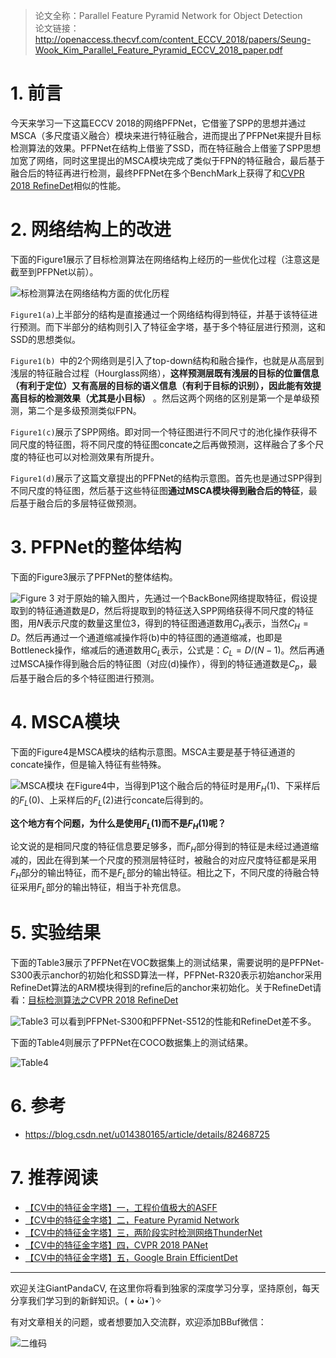 > 论文全称：Parallel Feature Pyramid Network for Object Detection  
>   论文链接：http://openaccess.thecvf.com/content_ECCV_2018/papers/Seung-Wook_Kim_Parallel_Feature_Pyramid_ECCV_2018_paper.pdf

# 1. 前言
今天来学习一下这篇ECCV 2018的网络PFPNet，它借鉴了SPP的思想并通过MSCA（多尺度语义融合）模块来进行特征融合，进而提出了PFPNet来提升目标检测算法的效果。PFPNet在结构上借鉴了SSD，而在特征融合上借鉴了SPP思想加宽了网络，同时这里提出的MSCA模块完成了类似于FPN的特征融合，最后基于融合后的特征再进行检测，最终PFPNet在多个BenchMark上获得了和[CVPR 2018 RefineDet](https://mp.weixin.qq.com/s/4PQQwDGGyiK_w1TBgYBDIg)相似的性能。

# 2. 网络结构上的改进
下面的Figure1展示了目标检测算法在网络结构上经历的一些优化过程（注意这是截至到PFPNet以前）。

![标检测算法在网络结构方面的优化历程](https://img-blog.csdnimg.cn/20200319170350593.png?x-oss-process=image/watermark,type_ZmFuZ3poZW5naGVpdGk,shadow_10,text_aHR0cHM6Ly9ibG9nLmNzZG4ubmV0L2p1c3Rfc29ydA==,size_16,color_FFFFFF,t_70)

`Figure1(a)`上半部分的结构是直接通过一个网络结构得到特征，并基于该特征进行预测。而下半部分的结构则引入了特征金字塔，基于多个特征层进行预测，这和SSD的思想类似。

`Figure1(b) `中的2个网络则是引入了top-down结构和融合操作，也就是从高层到浅层的特征融合过程（Hourglass网络），**这样预测层既有浅层的目标的位置信息（有利于定位）又有高层的目标的语义信息（有利于目标的识别），因此能有效提高目标的检测效果（尤其是小目标）** 。然后这两个网络的区别是第一个是单级预测，第二个是多级预测类似FPN。

`Figure1(c)`展示了SPP网络。即对同一个特征图进行不同尺寸的池化操作获得不同尺度的特征图，将不同尺度的特征图concate之后再做预测，这样融合了多个尺度的特征也可以对检测效果有所提升。

`Figure1(d)`展示了这篇文章提出的PFPNet的结构示意图。首先也是通过SPP得到不同尺度的特征图，然后基于这些特征图**通过MSCA模块得到融合后的特征**，最后基于融合后的多层特征做预测。 

# 3. PFPNet的整体结构
下面的Figure3展示了PFPNet的整体结构。


![Figure 3](https://img-blog.csdnimg.cn/20200319173443802.png?x-oss-process=image/watermark,type_ZmFuZ3poZW5naGVpdGk,shadow_10,text_aHR0cHM6Ly9ibG9nLmNzZG4ubmV0L2p1c3Rfc29ydA==,size_16,color_FFFFFF,t_70)
对于原始的输入图片，先通过一个BackBone网络提取特征，假设提取到的特征通道数是$D$，然后将提取到的特征送入SPP网络获得不同尺度的特征图，用$N$表示尺度的数量这里位$3$，得到的特征图通道数用$C_H$表示，当然$C_H=D$。然后再通过一个通道缩减操作将(b)中的特征图的通道缩减，也即是Bottleneck操作，缩减后的通道数用$C_L$表示，公式是：$C_L=D/(N-1)$。然后再通过MSCA操作得到融合后的特征图（对应(d)操作），得到的特征通道数是$C_p$，最后基于融合后的多个特征图进行预测。

# 4. MSCA模块
下面的Figure4是MSCA模块的结构示意图。MSCA主要是基于特征通道的concate操作，但是输入特征有些特殊。

![MSCA模块](https://img-blog.csdnimg.cn/20200319175049768.png?x-oss-process=image/watermark,type_ZmFuZ3poZW5naGVpdGk,shadow_10,text_aHR0cHM6Ly9ibG9nLmNzZG4ubmV0L2p1c3Rfc29ydA==,size_16,color_FFFFFF,t_70)
在Figure4中，当得到P1这个融合后的特征时是用$F_H(1)$、下采样后的$F_L(0)$、上采样后的$F_L(2)$进行concate后得到的。

**这个地方有个问题，为什么是使用$F_L(1)$而不是$F_H(1)$呢？**

论文说的是相同尺度的特征信息要足够多，而$F_H$部分得到的特征是未经过通道缩减的，因此在得到某一个尺度的预测层特征时，被融合的对应尺度特征都是采用$F_H$部分的输出特征，而不是$F_L$部分的输出特征。相比之下，不同尺度的待融合特征采用$F_L$部分的输出特征，相当于补充信息。

# 5. 实验结果
下面的Table3展示了PFPNet在VOC数据集上的测试结果，需要说明的是PFPNet-S300表示anchor的初始化和SSD算法一样，PFPNet-R320表示初始anchor采用RefineDet算法的ARM模块得到的refine后的anchor来初始化。关于RefineDet请看：[目标检测算法之CVPR 2018 RefineDet](https://mp.weixin.qq.com/s/4PQQwDGGyiK_w1TBgYBDIg)


![Table3](https://img-blog.csdnimg.cn/20200319181056891.png?x-oss-process=image/watermark,type_ZmFuZ3poZW5naGVpdGk,shadow_10,text_aHR0cHM6Ly9ibG9nLmNzZG4ubmV0L2p1c3Rfc29ydA==,size_16,color_FFFFFF,t_70)
可以看到PFPNet-S300和PFPNet-S512的性能和RefineDet差不多。

下面的Table4则展示了PFPNet在COCO数据集上的测试结果。

![Table4](https://img-blog.csdnimg.cn/2020031918122056.png?x-oss-process=image/watermark,type_ZmFuZ3poZW5naGVpdGk,shadow_10,text_aHR0cHM6Ly9ibG9nLmNzZG4ubmV0L2p1c3Rfc29ydA==,size_16,color_FFFFFF,t_70)

# 6. 参考
- https://blog.csdn.net/u014380165/article/details/82468725

# 7. 推荐阅读
- [【CV中的特征金字塔】一，工程价值极大的ASFF](https://mp.weixin.qq.com/s/2f6ovZ117wKTbZvv2uRwdA)
- [【CV中的特征金字塔】二，Feature Pyramid Network](https://mp.weixin.qq.com/s/d2TSeKEZPmVy1wlbzp8BNQ)
- [【CV中的特征金字塔】三，两阶段实时检测网络ThunderNet](https://mp.weixin.qq.com/s/LX8pFMsDT21QNXtnXJIjXA)
- [【CV中的特征金字塔】四，CVPR 2018 PANet](https://mp.weixin.qq.com/s/bUU4VaYQL80nzw3kBF-nXQ)
- [【CV中的特征金字塔】五，Google Brain EfficientDet](https://mp.weixin.qq.com/s/ughHo9Q1L0c4stZIxs-3ow)

---------------------------------------------------------------------------

欢迎关注GiantPandaCV, 在这里你将看到独家的深度学习分享，坚持原创，每天分享我们学习到的新鲜知识。( • ̀ω•́ )✧

有对文章相关的问题，或者想要加入交流群，欢迎添加BBuf微信：

![二维码](https://img-blog.csdnimg.cn/20200110234905879.png?x-oss-process=image/watermark,type_ZmFuZ3poZW5naGVpdGk,shadow_10,text_aHR0cHM6Ly9ibG9nLmNzZG4ubmV0L2p1c3Rfc29ydA==,size_16,color_FFFFFF,t_70)